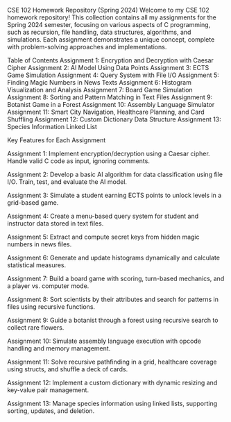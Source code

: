 CSE 102 Homework Repository (Spring 2024)
Welcome to my CSE 102 homework repository! This collection contains all my assignments for the Spring 2024 semester, focusing on various aspects of C programming, such as recursion, file handling, data structures, algorithms, and simulations. Each assignment demonstrates a unique concept, complete with problem-solving approaches and implementations.



Table of Contents
Assignment 1: Encryption and Decryption with Caesar Cipher
Assignment 2: AI Model Using Data Points
Assignment 3: ECTS Game Simulation
Assignment 4: Query System with File I/O
Assignment 5: Finding Magic Numbers in News Texts
Assignment 6: Histogram Visualization and Analysis
Assignment 7: Board Game Simulation
Assignment 8: Sorting and Pattern Matching in Text Files
Assignment 9: Botanist Game in a Forest
Assignment 10: Assembly Language Simulator
Assignment 11: Smart City Navigation, Healthcare Planning, and Card Shuffling
Assignment 12: Custom Dictionary Data Structure
Assignment 13: Species Information Linked List


Key Features for Each Assignment

Assignment 1:
Implement encryption/decryption using a Caesar cipher.
Handle valid C code as input, ignoring comments.

Assignment 2:
Develop a basic AI algorithm for data classification using file I/O.
Train, test, and evaluate the AI model.

Assignment 3:
Simulate a student earning ECTS points to unlock levels in a grid-based game.

Assignment 4:
Create a menu-based query system for student and instructor data stored in text files.

Assignment 5:
Extract and compute secret keys from hidden magic numbers in news files.

Assignment 6:
Generate and update histograms dynamically and calculate statistical measures.

Assignment 7:
Build a board game with scoring, turn-based mechanics, and a player vs. computer mode.

Assignment 8:
Sort scientists by their attributes and search for patterns in files using recursive functions.

Assignment 9:
Guide a botanist through a forest using recursive search to collect rare flowers.

Assignment 10:
Simulate assembly language execution with opcode handling and memory management.

Assignment 11:
Solve recursive pathfinding in a grid, healthcare coverage using structs, and shuffle a deck of cards.

Assignment 12:
Implement a custom dictionary with dynamic resizing and key-value pair management.

Assignment 13:
Manage species information using linked lists, supporting sorting, updates, and deletion.
